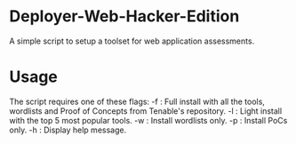 # Deployer-Web-Hacker-Edition
A simple script to setup a toolset for web application assessments.

# Usage
The script requires one of these flags:
-f : Full install with all the tools, wordlists and Proof of Concepts from Tenable's repository.
-l : Light install with the top 5 most popular tools.
-w : Install wordlists only.
-p : Install PoCs only.
-h : Display help message.
